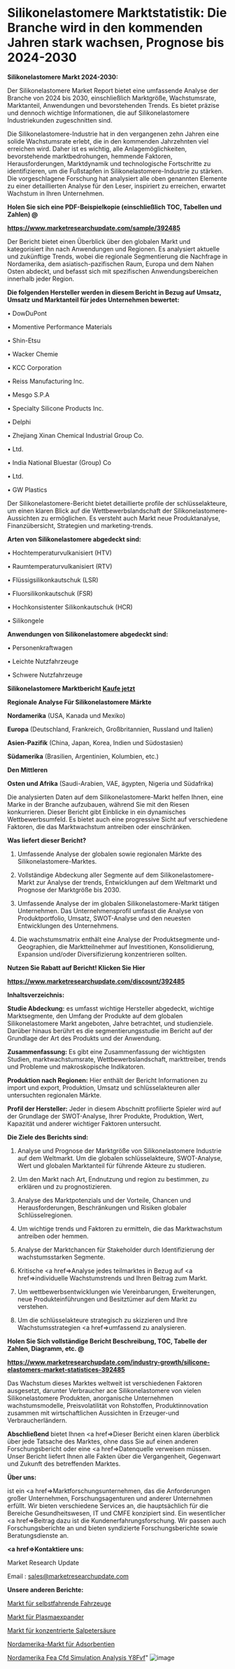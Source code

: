 # Silikonelastomere Marktstatistik: Die Branche wird in den kommenden Jahren stark wachsen, Prognose bis 2024-2030

<strong>Silikonelastomere Markt 2024-2030:</strong>

Der Silikonelastomere Market Report bietet eine umfassende Analyse der Branche von 2024 bis 2030, einschließlich Marktgröße, Wachstumsrate, Marktanteil, Anwendungen und bevorstehenden Trends. Es bietet präzise und dennoch wichtige Informationen, die auf Silikonelastomere Industriekunden zugeschnitten sind.

Die Silikonelastomere-Industrie hat in den vergangenen zehn Jahren eine solide Wachstumsrate erlebt, die in den kommenden Jahrzehnten viel erreichen wird. Daher ist es wichtig, alle Anlagemöglichkeiten, bevorstehende marktbedrohungen, hemmende Faktoren, Herausforderungen, Marktdynamik und technologische Fortschritte zu identifizieren, um die Fußstapfen in Silikonelastomere-Industrie zu stärken. Die vorgeschlagene Forschung hat analysiert alle oben genannten Elemente zu einer detaillierten Analyse für den Leser, inspiriert zu erreichen, erwartet Wachstum in Ihren Unternehmen.



<strong>Holen Sie sich eine PDF-Beispielkopie (einschließlich TOC, Tabellen und Zahlen) @
</strong>

<strong><a href=https://www.marketresearchupdate.com/sample/392485>

<strong>https://www.marketresearchupdate.com/sample/392485</u></font></a></strong></strong>

Der Bericht bietet einen Überblick über den globalen Markt und kategorisiert ihn nach Anwendungen und Regionen. Es analysiert aktuelle und zukünftige Trends, wobei die regionale Segmentierung die Nachfrage in Nordamerika, dem asiatisch-pazifischen Raum, Europa und dem Nahen Osten abdeckt, und befasst sich mit spezifischen Anwendungsbereichen innerhalb jeder Region.



<strong>Die folgenden Hersteller werden in diesem Bericht in Bezug auf Umsatz, Umsatz und Marktanteil für jedes Unternehmen bewertet:</strong>

• DowDuPont

• Momentive Performance Materials

• Shin-Etsu

• Wacker Chemie

• KCC Corporation

• Reiss Manufacturing Inc.

• Mesgo S.P.A

• Specialty Silicone Products Inc.

• Delphi

• Zhejiang Xinan Chemical Industrial Group Co.

• Ltd.

• India National Bluestar (Group) Co

• Ltd.

• GW Plastics

Der Silikonelastomere-Bericht bietet detaillierte profile der schlüsselakteure, um einen klaren Blick auf die Wettbewerbslandschaft der Silikonelastomere-Aussichten zu ermöglichen. Es versteht auch Markt neue Produktanalyse, Finanzübersicht, Strategien und marketing-trends.



<strong>Arten von Silikonelastomere abgedeckt sind:</strong>

• Hochtemperaturvulkanisiert (HTV)

• Raumtemperaturvulkanisiert (RTV)

• Flüssigsilikonkautschuk (LSR)

• Fluorsilikonkautschuk (FSR)

• Hochkonsistenter Silikonkautschuk (HCR)

• Silikongele



<strong>Anwendungen von Silikonelastomere abgedeckt sind:</strong>

• Personenkraftwagen

• Leichte Nutzfahrzeuge

• Schwere Nutzfahrzeuge



<strong>Silikonelastomere Marktbericht <a href=https://www.marketresearchupdate.com/buynow/392485>Kaufe jetzt</a></strong>



<strong>Regionale Analyse Für Silikonelastomere Märkte</strong>



<strong>Nordamerika</strong> (USA, Kanada und Mexiko)



<strong>Europa</strong> (Deutschland, Frankreich, Großbritannien, Russland und Italien)



<strong>Asien-Pazifik</strong> (China, Japan, Korea, Indien und Südostasien)



<strong>Südamerika</strong> (Brasilien, Argentinien, Kolumbien, etc.)



<strong>Den Mittleren</strong> 

<strong>Osten und Afrika</strong> (Saudi-Arabien, VAE, ägypten, Nigeria und Südafrika)

Die analysierten Daten auf dem Silikonelastomere-Markt helfen Ihnen, eine Marke in der Branche aufzubauen, während Sie mit den Riesen konkurrieren. Dieser Bericht gibt Einblicke in ein dynamisches Wettbewerbsumfeld. Es bietet auch eine progressive Sicht auf verschiedene Faktoren, die das Marktwachstum antreiben oder einschränken.



<strong>Was liefert dieser Bericht?</strong>

1. Umfassende Analyse der globalen sowie regionalen Märkte des Silikonelastomere-Marktes.

2. Vollständige Abdeckung aller Segmente auf dem Silikonelastomere-Markt zur Analyse der trends, Entwicklungen auf dem Weltmarkt und Prognose der Marktgröße bis 2030.

3. Umfassende Analyse der im globalen Silikonelastomere-Markt tätigen Unternehmen. Das Unternehmensprofil umfasst die Analyse von Produktportfolio, Umsatz, SWOT-Analyse und den neuesten Entwicklungen des Unternehmens.

4. Die wachstumsmatrix enthält eine Analyse der Produktsegmente und-Geographien, die Marktteilnehmer auf Investitionen, Konsolidierung, Expansion und/oder Diversifizierung konzentrieren sollten.



<strong>Nutzen Sie Rabatt auf Bericht! Klicken Sie Hier
</strong>

<strong><a href=https://www.marketresearchupdate.com/discount/392485>https://www.marketresearchupdate.com/discount/392485</b></u></font></strong></a>



<strong>Inhaltsverzeichnis:</strong>



<strong>Studie Abdeckung:</strong> es umfasst wichtige Hersteller abgedeckt, wichtige Marktsegmente, den Umfang der Produkte auf dem globalen Silikonelastomere Markt angeboten, Jahre betrachtet, und studienziele. Darüber hinaus berührt es die segmentierungsstudie im Bericht auf der Grundlage der Art des Produkts und der Anwendung.



<strong>Zusammenfassung:</strong> Es gibt eine Zusammenfassung der wichtigsten Studien, marktwachstumsrate, Wettbewerbslandschaft, markttreiber, trends und Probleme und makroskopische Indikatoren.



<strong>Produktion nach Regionen:</strong> Hier enthält der Bericht Informationen zu import und export, Produktion, Umsatz und schlüsselakteuren aller untersuchten regionalen Märkte.



<strong>Profil der Hersteller:</strong> Jeder in diesem Abschnitt profilierte Spieler wird auf der Grundlage der SWOT-Analyse, Ihrer Produkte, Produktion, Wert, Kapazität und anderer wichtiger Faktoren untersucht.



<strong>Die Ziele des Berichts sind:</strong>

1) Analyse und Prognose der Marktgröße von Silikonelastomere Industrie auf dem Weltmarkt.
Um die globalen schlüsselakteure, SWOT-Analyse, Wert und globalen Marktanteil für führende Akteure zu studieren.

2) Um den Markt nach Art, Endnutzung und region zu bestimmen, zu erklären und zu prognostizieren.

3) Analyse des Marktpotenzials und der Vorteile, Chancen und Herausforderungen, Beschränkungen und Risiken globaler Schlüsselregionen.

4) Um wichtige trends und Faktoren zu ermitteln, die das Marktwachstum antreiben oder hemmen.

5) Analyse der Marktchancen für Stakeholder durch Identifizierung der wachstumsstarken Segmente.

6) Kritische <a href=>Analyse</a> jedes teilmarktes in Bezug auf <a href=>individuelle</a> Wachstumstrends und Ihren Beitrag zum Markt.

7) Um wettbewerbsentwicklungen wie Vereinbarungen, Erweiterungen, neue Produkteinführungen und Besitztümer auf dem Markt zu verstehen.

8) Um die schlüsselakteure strategisch zu skizzieren und Ihre Wachstumsstrategien <a href=>umfassend</a> zu analysieren.



<strong>Holen Sie Sich vollständige Bericht Beschreibung, TOC, Tabelle der Zahlen, Diagramm, etc. @ </strong>

<strong><a href=https://www.marketresearchupdate.com/industry-growth/silicone-elastomers-market-statistices-392485>https://www.marketresearchupdate.com/industry-growth/silicone-elastomers-market-statistices-392485</a></font></strong>

Das Wachstum dieses Marktes weltweit ist verschiedenen Faktoren ausgesetzt, darunter Verbraucher ace Silikonelastomere von vielen Silikonelastomere Produkten, anorganische Unternehmen wachstumsmodelle, Preisvolatilität von Rohstoffen, Produktinnovation zusammen mit wirtschaftlichen Aussichten in Erzeuger-und Verbraucherländern.



<strong>Abschließend</strong> bietet Ihnen <a href=>Dieser</a> Bericht einen klaren überblick über jede Tatsache des Marktes, ohne dass Sie auf einen anderen Forschungsbericht oder eine <a href=>Datenquelle</a> verweisen müssen. Unser Bericht liefert Ihnen alle Fakten über die Vergangenheit, Gegenwart und Zukunft des betreffenden Marktes.



<strong>Über uns:</strong>

 ist ein <a href=>Marktfors</a>chungsunternehmen, das die Anforderungen großer Unternehmen, Forschungsagenturen und anderer Unternehmen erfüllt. Wir bieten verschiedene Services an, die hauptsächlich für die Bereiche Gesundheitswesen, IT und CMFE konzipiert sind. Ein wesentlicher <a href=>Beitrag</a> dazu ist die Kundenerfahrungsforschung. Wir passen auch Forschungsberichte an und bieten syndizierte Forschungsberichte sowie Beratungsdienste an.



<strong><a href=>Kontaktiere uns:</a></strong>

Market Research Update

Email : sales@marketresearchupdate.com



<strong>Unsere anderen Berichte:</strong>

<a href=https://www.linkedin.com/pulse/auto-driving-vehicles-market-2023-top>Markt für selbstfahrende Fahrzeuge</a>

<a href=https://www.linkedin.com/pulse/plasma-expander-market-sizing-up-anticipating>Markt für Plasmaexpander</a>

<a href=https://www.linkedin.com/pulse/concentrated-nitric-acid-market-size-share-outlook-growth>Markt für konzentrierte Salpetersäure</a>

<a href=https://www.linkedin.com/pulse/north-america-adsorbents-market-2023-pointing>Nordamerika-Markt für Adsorbentien</a>

<a href=https://www.linkedin.com/pulse/north-america-fea-cfd-simulation-analysis-y8fvf/>Nordamerika Fea Cfd Simulation Analysis Y8Fvf</a>"
![image](https://github.com/Gayatrikarjule/Market-Analysis-361/assets/97346546/1050a8a4-52a3-406b-b88e-cc91954e4c17)
